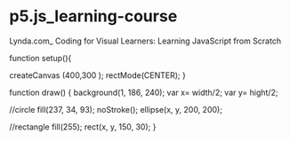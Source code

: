 # p5.js_learning-course
Lynda.com_ Coding for Visual Learners: Learning JavaScript from Scratch



  function setup(){
    
    
  createCanvas (400,300
               );
  rectMode(CENTER);
}




function draw() {
  background(1, 186, 240);
  var x= width/2;
  var y= hight/2;
  
  
  //circle
  fill(237, 34, 93);
  noStroke();
  ellipse(x, y, 200, 200);

  //rectangle
  fill(255);
  rect(x, y, 150, 30);
}
